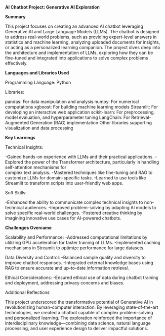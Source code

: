 **AI Chatbot Project: Generative AI Exploration**

**Summary**

This project focuses on creating an advanced AI chatbot leveraging Generative AI and Large Language Models (LLMs). The chatbot is designed to address real-world problems, such as providing expert-level answers in statistics and machine learning, analyzing uploaded documents for insights, or acting as a personalized learning companion. The project dives deep into the architecture and implementation of LLMs, exploring how they can be fine-tuned and integrated into applications to solve complex problems effectively.

**Languages and Libraries Used**

Programming Language: Python

Libraries:

  pandas: For data manipulation and analysis
  numpy: For numerical computations
  xgboost: For building machine learning models
  Streamlit: For developing an interactive web application
  scikit-learn: For preprocessing, model evaluation, and hyperparameter tuning
  LangChain: For Retrieval-Augmented Generation (RAG) implementation
  Other libraries supporting visualization and data processing

**Key Learnings**

Technical Insights:

  -Gained hands-on experience with LLMs and their practical applications.
  -Explored the power of the Transformer architecture, particularly in handling self-attention mechanisms for       
   complex text analysis.
  -Mastered techniques like fine-tuning and RAG to customize LLMs for domain-specific tasks.
  -Learned to use tools like Streamlit to transform scripts into user-friendly web apps.

Soft Skills:

  -Enhanced the ability to communicate complex technical insights to non-technical audiences.
  -Improved problem-solving by adapting AI models to solve specific real-world challenges.
  -Fostered creative thinking by imagining innovative use cases for AI-powered chatbots.

**Challenges Overcame**

Scalability and Performance:
  -Addressed computational limitations by utilizing GPU acceleration for faster training of LLMs.
  -Implemented caching mechanisms in Streamlit to optimize performance for large datasets.

Data Diversity and Control:
  -Balanced sample quality and diversity to improve chatbot responses.
  -Integrated external knowledge bases using RAG to ensure accurate and up-to-date information retrieval.

Ethical Considerations:
  -Ensured ethical use of data during chatbot training and deployment, addressing privacy concerns and biases.

Additional Reflections

This project underscored the transformative potential of Generative AI in revolutionizing human-computer interaction. By leveraging state-of-the-art technologies, we created a chatbot capable of complex problem-solving and personalized learning. The exploration reinforced the importance of interdisciplinary knowledge—combining data science, natural language processing, and user experience design to deliver impactful solutions.



